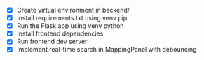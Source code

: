 - [x] Create virtual environment in backend/
- [x] Install requirements.txt using venv pip
- [x] Run the Flask app using venv python
- [x] Install frontend dependencies
- [x] Run frontend dev server
- [x] Implement real-time search in MappingPanel with debouncing
